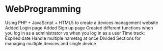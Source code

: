 # WebProgramming
Using PHP + JavaScript + HTML5 to create a devices management website 
Added Login page 
Added Sign up page
Created different functions when you log in as a administrator vs when you log in as a user
Time track: Expired date
Handle multiple nametag at once
Divided Sections for managing multiple devices and single device

